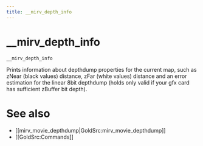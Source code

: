 ```yaml
---
title: __mirv_depth_info
---
```


# __mirv_depth_info

```
__mirv_depth_info
```

Prints information about depthdump properties for the current map, such as zNear (black values) distance, zFar (white values) distance and an error estimation for the linear 8bit depthdump (holds only valid if your gfx card has sufficient zBuffer bit depth).

# See also

* [[mirv_movie_depthdump|GoldSrc:mirv_movie_depthdump]]
* [[GoldSrc:Commands]]
